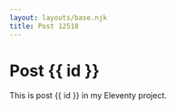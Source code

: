 ```yaml
---
layout: layouts/base.njk
title: Post 12518
---
```


# Post {{ id }}

This is post {{ id }} in my Eleventy project.
